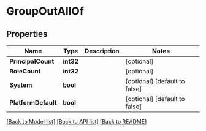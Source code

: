 # GroupOutAllOf

## Properties

Name | Type | Description | Notes
------------ | ------------- | ------------- | -------------
**PrincipalCount** | **int32** |  | [optional] 
**RoleCount** | **int32** |  | [optional] 
**System** | **bool** |  | [optional] [default to false]
**PlatformDefault** | **bool** |  | [optional] [default to false]

[[Back to Model list]](../README.md#documentation-for-models) [[Back to API list]](../README.md#documentation-for-api-endpoints) [[Back to README]](../README.md)


